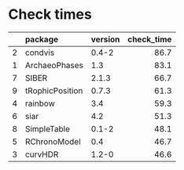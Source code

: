 # Check times

|   |package         |version | check_time|
|:--|:---------------|:-------|----------:|
|2  |condvis         |0.4-2   |       86.7|
|1  |ArchaeoPhases   |1.3     |       83.1|
|7  |SIBER           |2.1.3   |       66.7|
|9  |tRophicPosition |0.7.3   |       61.3|
|4  |rainbow         |3.4     |       59.3|
|6  |siar            |4.2     |       51.3|
|8  |SimpleTable     |0.1-2   |       48.1|
|5  |RChronoModel    |0.4     |       46.7|
|3  |curvHDR         |1.2-0   |       46.6|


